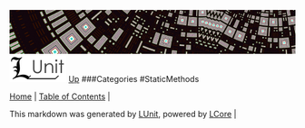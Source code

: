![](../Content/LUnit-banner-small.png "")
[<img align="right;" src="../Content/LUnit-logo-small.png">](../../README.md)
[Up](Categories.md)
###Categories
#StaticMethods

[Home](../../README.md) | [Table of Contents](../../TableOfContents.md) | 


This markdown was generated by [LUnit](https://github.com/CodeSingularity/LUnit), powered by [LCore](https://github.com/CodeSingularity/LCore) | 


